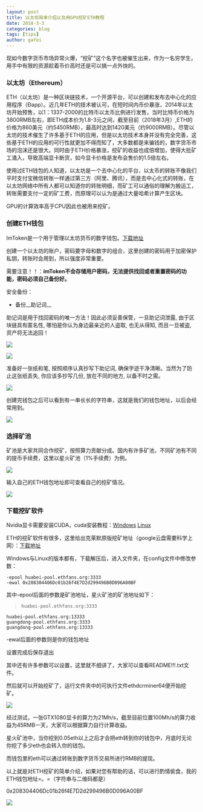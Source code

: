 ```yaml
---
layout: post
title: 以太坊简单介绍以及用GPU挖矿ETH教程
date: 2018-3-3
categories: blog
tags: [tips]
author: gafei
---
```


现如今数字货币市场异常火爆，“挖矿”这个名字也被催生出来，作为一名穷学生，用手中有限的资源趁着币价高时还是可以搞一点外快的。

### 以太坊（Ethereum）
ETH（以太坊）是一种区块链技术，一个开源平台，可以创建和发布去中心化的应用程序（Đapp）。近几年ETH的技术被认可，在短时间内币价暴涨，2014年以太坊开始预售，以1：1337-2000的比特币以太币比例进行发售，当时比特币价格为3800RMB左右，即ETH成本价为1.8-3元之间，截至目前（2018年3月）,ETH的价格为860美元（约5450RMB），最高时达到1420美元（约9000RMB）。尽管以太坊的技术催生了许多基于ETH的应用，但是以太坊技术本身并没有完全完善，这些基于ETH的应用的可行性就更加不得而知了，大多数都是来骗钱的，数字货币市场的泡沫还是很大。同时由于ETH价格暴涨，挖矿的收益也成倍增加，使得大批矿工涌入，导致高端显卡断货，如今显卡价格是发布会售价的1.5倍左右。

使用过ETH钱包的人知道，以太坊是一个去中心化的平台，以太币的转账不像我们平时支付宝微信转账一样通过第三方（阿里、腾讯），而是去中心化式的转账，在以太坊网络中所有人都可以知道你的转账明细，而矿工可以通俗的理解为搬运工，转账需要支付一定的矿工费，而原理可以认为是通过大量哈希计算产生区块。

GPU的计算效率高于CPU因此也被用来挖矿。

### 创建ETH钱包
ImToken是一个用于管理以太坊货币的数字钱包。[下载地址](https://token.im/)

创建一个以太坊的账户，密码要字母和数字的组合，这里创建的密码用于加密保护私钥，转账时会用到，所以强度非常重要。

需要注意！！：__imToken不会存储用户密码，无法提供找回或者重置密码的功能，密码必须自己备份好。__

安全备份：

+ 备份__助记词__

助记词是用于找回密码的唯一方法！因此必须妥善保管，一旦助记词泄露, 由于区块链具有匿名性, 哪怕是你认为身边最亲近的人盗取, 也无从得知, 而且一旦被盗, 资产将无法追回！

![](http://oyvmbp6uy.bkt.clouddn.com/20180303_1.png)

![](http://oyvmbp6uy.bkt.clouddn.com/20180303_2.png)

准备好一张纸和笔, 按照顺序认真抄写下助记词, 确保字迹干净清晰。当然为了防止这张纸丢失, 你应该多抄写几份, 放在不同的地方, 以备不时之需。

![](http://oyvmbp6uy.bkt.clouddn.com/20180303_3.png)

创建完钱包之后可以看到有一串长长的字符串，这就是我们的钱包地址，以后会经常用到。

![](http://oyvmbp6uy.bkt.clouddn.com/20180303_4.png)

### 选择矿池
矿池是大家共同合作挖矿，按照算力贡献分成。国内有许多矿池，不同矿池有不同的提币手续费，这里以星火矿池（1%手续费）为例。

![](http://oyvmbp6uy.bkt.clouddn.com/20180303_5.png)

输入自己的ETH钱包地址即可查看自己的挖矿情况。

![](http://oyvmbp6uy.bkt.clouddn.com/20180303_6.png)

### 下载挖矿软件

Nvidia显卡需要安装CUDA，cuda安装教程：[Windows](http://blog.csdn.net/johinieli/article/details/76960112) [Linux](http://blog.csdn.net/autocyz/article/details/52299889)

ETH的挖矿软件有很多，这里给出克莱默原版挖矿地址（google云盘需要科学上网）：[下载地址](https://drive.google.com/drive/folders/0B69wv2iqszefdFZUV2toUG5HdlU)

Windows与Linux的版本都有，下载解压后，进入文件夹，在config文件中修改参数：
```
-epool huabei-pool.ethfans.org:3333
-ewal 0x208304406Dc01b26f4E7D2d299496B0D096A00BF
```
其中-epool后面的参数是矿池地址，星火矿池的矿池地址如下：
>     huabei-pool.ethfans.org:3333
    huabei-pool.ethfans.org:13333
    guangdong-pool.ethfans.org:3333
    guangdong-pool.ethfans.org:13333

-ewal后面的参数则是你的钱包地址

设置完成后保存退出

其中还有许多参数可以设置，这里就不细讲了，大家可以查看README!!!.txt文件。

然后就可以开始挖矿了，运行文件夹中的可执行文件ethdcrminer64便开始挖矿。

![](http://oyvmbp6uy.bkt.clouddn.com/20180303_7.png)

经过测试，一张GTX1080显卡的算力为21Mh/s，截至目前位置100Mh/s的算力收益为45RMB一天，大家可以根据算力自行计算收益。

星火矿池中，当你挖到0.05eth以上之后才会把eth转到你的钱包中，月底时无论你挖了多少eth也会转入你的钱包。

而钱包里的eth可以通过转账到数字货币交易所进行RMB的提现。

以上就是对ETH挖矿的简单介绍，如果对您有帮助的话，可以进行酌情偷食，我的ETH钱包地址=。=（字符串与二维码都是）

0x208304406Dc01b26f4E7D2d299496B0D096A00BF

![](http://oyvmbp6uy.bkt.clouddn.com/20180303_8.png)
